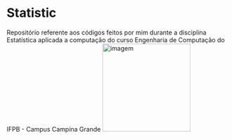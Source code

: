 # Statistic
Repositório referente aos códigos feitos por mim durante a disciplina Estatística aplicada a computação do curso Engenharia de Computação do IFPB - Campus Campina Grande
<img src="https://i.imgur.com/VpdxbaT.gif" alt="imagem" width="200">


